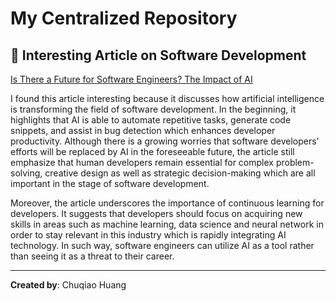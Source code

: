 # My Centralized Repository

## 🔗 Interesting Article on Software Development
[Is There a Future for Software Engineers? The Impact of AI](https://brainhub.eu/library/software-developer-age-of-ai)  

I found this article interesting because it discusses how artificial intelligence is transforming the field of software development. In the beginning, it highlights that AI is able to automate repetitive tasks, generate code snippets, and assist in bug detection which enhances developer productivity. Although there is a growing worries that software developers' efforts will be replaced by AI in the foreseeable future, the article still emphasize that human developers remain essential for complex problem-solving, creative design as well as strategic decision-making which are all important in the stage of software development.

Moreover, the article underscores the importance of continuous learning for developers. It suggests that developers should focus on acquiring new skills in areas such as machine learning, data science and neural network in order to stay relevant in this industry which is rapidly integrating AI technology. In such way, software engineers can utilize AI as a tool rather than seeing it as a threat to their career.

---
**Created by**: Chuqiao Huang